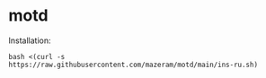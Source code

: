 # motd
Installation:

`bash <(curl -s https://raw.githubusercontent.com/mazeram/motd/main/ins-ru.sh)`
